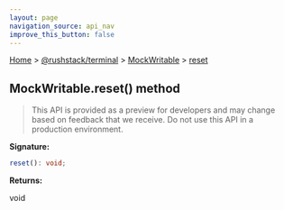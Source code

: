 ```yaml
---
layout: page
navigation_source: api_nav
improve_this_button: false
---
```



[Home](./index.md) &gt; [@rushstack/terminal](./terminal.md) &gt; [MockWritable](./terminal.mockwritable.md) &gt; [reset](./terminal.mockwritable.reset.md)

## MockWritable.reset() method

> This API is provided as a preview for developers and may change based on feedback that we receive. Do not use this API in a production environment.
>

<b>Signature:</b>

```typescript
reset(): void;
```
<b>Returns:</b>

void
